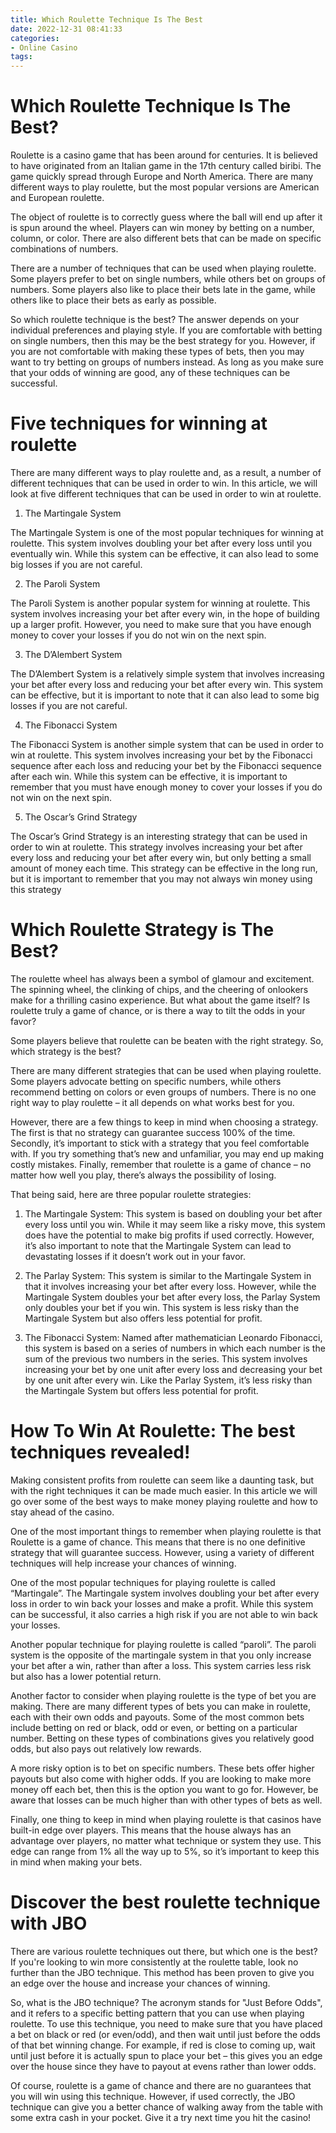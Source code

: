 ```yaml
---
title: Which Roulette Technique Is The Best
date: 2022-12-31 08:41:33
categories:
- Online Casino
tags:
---
```



#  Which Roulette Technique Is The Best?

Roulette is a casino game that has been around for centuries. It is believed to have originated from an Italian game in the 17th century called biribi. The game quickly spread through Europe and North America. There are many different ways to play roulette, but the most popular versions are American and European roulette.

The object of roulette is to correctly guess where the ball will end up after it is spun around the wheel. Players can win money by betting on a number, column, or color. There are also different bets that can be made on specific combinations of numbers.

There are a number of techniques that can be used when playing roulette. Some players prefer to bet on single numbers, while others bet on groups of numbers. Some players also like to place their bets late in the game, while others like to place their bets as early as possible.

So which roulette technique is the best? The answer depends on your individual preferences and playing style. If you are comfortable with betting on single numbers, then this may be the best strategy for you. However, if you are not comfortable with making these types of bets, then you may want to try betting on groups of numbers instead. As long as you make sure that your odds of winning are good, any of these techniques can be successful.

#  Five techniques for winning at roulette

There are many different ways to play roulette and, as a result, a number of different techniques that can be used in order to win. In this article, we will look at five different techniques that can be used in order to win at roulette.

1. The Martingale System

The Martingale System is one of the most popular techniques for winning at roulette. This system involves doubling your bet after every loss until you eventually win. While this system can be effective, it can also lead to some big losses if you are not careful.

2. The Paroli System

The Paroli System is another popular system for winning at roulette. This system involves increasing your bet after every win, in the hope of building up a larger profit. However, you need to make sure that you have enough money to cover your losses if you do not win on the next spin.

3. The D’Alembert System

The D’Alembert System is a relatively simple system that involves increasing your bet after every loss and reducing your bet after every win. This system can be effective, but it is important to note that it can also lead to some big losses if you are not careful.

4. The Fibonacci System

The Fibonacci System is another simple system that can be used in order to win at roulette. This system involves increasing your bet by the Fibonacci sequence after each loss and reducing your bet by the Fibonacci sequence after each win. While this system can be effective, it is important to remember that you must have enough money to cover your losses if you do not win on the next spin.

5. The Oscar’s Grind Strategy

The Oscar’s Grind Strategy is an interesting strategy that can be used in order to win at roulette. This strategy involves increasing your bet after every loss and reducing your bet after every win, but only betting a small amount of money each time. This strategy can be effective in the long run, but it is important to remember that you may not always win money using this strategy

#  Which Roulette Strategy is The Best?

The roulette wheel has always been a symbol of glamour and excitement. The spinning wheel, the clinking of chips, and the cheering of onlookers make for a thrilling casino experience. But what about the game itself? Is roulette truly a game of chance, or is there a way to tilt the odds in your favor?

Some players believe that roulette can be beaten with the right strategy. So, which strategy is the best?

There are many different strategies that can be used when playing roulette. Some players advocate betting on specific numbers, while others recommend betting on colors or even groups of numbers. There is no one right way to play roulette – it all depends on what works best for you.

However, there are a few things to keep in mind when choosing a strategy. The first is that no strategy can guarantee success 100% of the time. Secondly, it’s important to stick with a strategy that you feel comfortable with. If you try something that’s new and unfamiliar, you may end up making costly mistakes. Finally, remember that roulette is a game of chance – no matter how well you play, there’s always the possibility of losing.

That being said, here are three popular roulette strategies:

1) The Martingale System: This system is based on doubling your bet after every loss until you win. While it may seem like a risky move, this system does have the potential to make big profits if used correctly. However, it’s also important to note that the Martingale System can lead to devastating losses if it doesn’t work out in your favor.

2) The Parlay System: This system is similar to the Martingale System in that it involves increasing your bet after every loss. However, while the Martingale System doubles your bet after every loss, the Parlay System only doubles your bet if you win. This system is less risky than the Martingale System but also offers less potential for profit.

3) The Fibonacci System: Named after mathematician Leonardo Fibonacci, this system is based on a series of numbers in which each number is the sum of the previous two numbers in the series. This system involves increasing your bet by one unit after every loss and decreasing your bet by one unit after every win. Like the Parlay System, it’s less risky than the Martingale System but offers less potential for profit.

#  How To Win At Roulette: The best techniques revealed!

Making consistent profits from roulette can seem like a daunting task, but with the right techniques it can be made much easier. In this article we will go over some of the best ways to make money playing roulette and how to stay ahead of the casino.

One of the most important things to remember when playing roulette is that Roulette is a game of chance. This means that there is no one definitive strategy that will guarantee success. However, using a variety of different techniques will help increase your chances of winning.

One of the most popular techniques for playing roulette is called “Martingale”. The Martingale system involves doubling your bet after every loss in order to win back your losses and make a profit. While this system can be successful, it also carries a high risk if you are not able to win back your losses.

Another popular technique for playing roulette is called “paroli”. The paroli system is the opposite of the martingale system in that you only increase your bet after a win, rather than after a loss. This system carries less risk but also has a lower potential return.

Another factor to consider when playing roulette is the type of bet you are making. There are many different types of bets you can make in roulette, each with their own odds and payouts. Some of the most common bets include betting on red or black, odd or even, or betting on a particular number. Betting on these types of combinations gives you relatively good odds, but also pays out relatively low rewards.

A more risky option is to bet on specific numbers. These bets offer higher payouts but also come with higher odds. If you are looking to make more money off each bet, then this is the option you want to go for. However, be aware that losses can be much higher than with other types of bets as well.

Finally, one thing to keep in mind when playing roulette is that casinos have built-in edge over players. This means that the house always has an advantage over players, no matter what technique or system they use. This edge can range from 1% all the way up to 5%, so it’s important to keep this in mind when making your bets.

#  Discover the best roulette technique with JBO



There are various roulette techniques out there, but which one is the best? If you're looking to win more consistently at the roulette table, look no further than the JBO technique. This method has been proven to give you an edge over the house and increase your chances of winning.

So, what is the JBO technique? The acronym stands for "Just Before Odds", and it refers to a specific betting pattern that you can use when playing roulette. To use this technique, you need to make sure that you have placed a bet on black or red (or even/odd), and then wait until just before the odds of that bet winning change. For example, if red is close to coming up, wait until just before it is actually spun to place your bet – this gives you an edge over the house since they have to payout at evens rather than lower odds.

Of course, roulette is a game of chance and there are no guarantees that you will win using this technique. However, if used correctly, the JBO technique can give you a better chance of walking away from the table with some extra cash in your pocket. Give it a try next time you hit the casino!